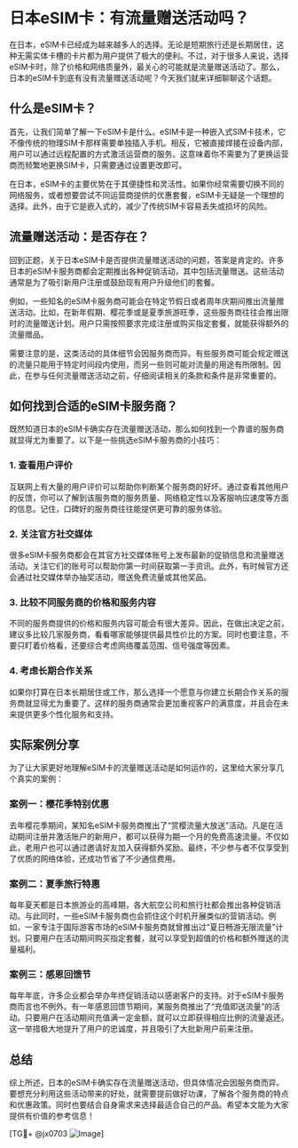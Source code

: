 # 日本eSIM卡：有流量赠送活动吗？

在日本，eSIM卡已经成为越来越多人的选择。无论是短期旅行还是长期居住，这种无需实体卡槽的卡片都为用户提供了极大的便利。不过，对于很多人来说，选择eSIM卡时，除了价格和网络质量外，最关心的可能就是流量赠送活动了。那么，日本的eSIM卡到底有没有流量赠送活动呢？今天我们就来详细聊聊这个话题。

## 什么是eSIM卡？

首先，让我们简单了解一下eSIM卡是什么。eSIM卡是一种嵌入式SIM卡技术，它不像传统的物理SIM卡那样需要单独插入手机。相反，它被直接焊接在设备内部，用户可以通过远程配置的方式激活运营商的服务。这意味着你不需要为了更换运营商而频繁地更换SIM卡，只需要通过设置更改即可。

在日本，eSIM卡的主要优势在于其便捷性和灵活性。如果你经常需要切换不同的网络服务，或者想要尝试不同运营商提供的优惠套餐，eSIM卡无疑是一个理想的选择。此外，由于它是嵌入式的，减少了传统SIM卡容易丢失或损坏的风险。

## 流量赠送活动：是否存在？

回到正题，关于日本eSIM卡是否提供流量赠送活动的问题，答案是肯定的。许多日本的eSIM卡服务商都会定期推出各种促销活动，其中包括流量赠送。这些活动通常是为了吸引新用户注册或鼓励现有用户升级他们的套餐。

例如，一些知名的eSIM卡服务商可能会在特定节假日或者周年庆期间推出流量赠送活动。比如，在新年假期、樱花季或是夏季旅游旺季，这些服务商往往会推出限时的流量赠送计划。用户只需按照要求完成注册或购买指定套餐，就能获得额外的流量赠品。

需要注意的是，这类活动的具体细节会因服务商而异。有些服务商可能会规定赠送的流量只能用于特定时间段内使用，而另一些则可能对流量的用途有所限制。因此，在参与任何流量赠送活动之前，仔细阅读相关的条款和条件是非常重要的。

## 如何找到合适的eSIM卡服务商？

既然知道日本的eSIM卡确实存在流量赠送活动，那么如何找到一个靠谱的服务商就显得尤为重要了。以下是一些挑选eSIM卡服务商的小技巧：

### 1. 查看用户评价

互联网上有大量的用户评价可以帮助你判断某个服务商的好坏。通过查看其他用户的反馈，你可以了解到该服务商的服务质量、网络稳定性以及客服响应速度等方面的信息。记住，口碑好的服务商往往能提供更可靠的服务体验。

### 2. 关注官方社交媒体

很多eSIM卡服务商都会在其官方社交媒体账号上发布最新的促销信息和流量赠送活动。关注它们的账号可以帮助你第一时间获取第一手资讯。此外，有时候官方还会通过社交媒体举办抽奖活动，赠送免费流量或其他奖品。

### 3. 比较不同服务商的价格和服务内容

不同的服务商提供的价格和服务内容可能会有很大差异。因此，在做出决定之前，建议多比较几家服务商，看看哪家能够提供最具性价比的方案。同时也要注意，不要只盯着价格看，还要综合考虑网络覆盖范围、信号强度等因素。

### 4. 考虑长期合作关系

如果你打算在日本长期居住或工作，那么选择一个愿意与你建立长期合作关系的服务商就显得尤为重要了。这样的服务商通常会更加重视客户的满意度，并且会在未来提供更多个性化服务和支持。

## 实际案例分享

为了让大家更好地理解eSIM卡的流量赠送活动是如何运作的，这里给大家分享几个真实的案例：

### 案例一：樱花季特别优惠

去年樱花季期间，某知名eSIM卡服务商推出了“赏樱流量大放送”活动。凡是在活动期间注册并激活账户的新用户，都可以获得为期一个月的免费高速流量。不仅如此，老用户也可以通过邀请好友加入获得额外奖励。最终，不少参与者不仅享受到了优质的网络体验，还成功节省了不少通信费用。

### 案例二：夏季旅行特惠

每年夏天都是日本旅游业的高峰期，各大航空公司和旅行社都会推出各种促销活动。与此同时，一些eSIM卡服务商也会抓住这个时机开展类似的营销活动。例如，一家专注于国际游客市场的eSIM卡服务商就曾推出过“夏日畅游无限流量”计划。只要用户在活动期间购买指定套餐，就可以享受到超值的价格和额外赠送的流量福利。

### 案例三：感恩回馈节

每年年底，许多企业都会举办年终促销活动以感谢客户的支持。对于eSIM卡服务商而言也不例外。有一年感恩回馈节期间，某服务商推出了“充值即送流量”的活动。只要用户在活动期间充值满一定金额，就可以立即获得相应比例的流量返还。这一举措极大地提升了用户的忠诚度，并且吸引了大批新用户前来注册。

## 总结

综上所述，日本的eSIM卡确实存在流量赠送活动，但具体情况会因服务商而异。要想充分利用这些活动带来的好处，就需要提前做好功课，了解各个服务商的特点和优惠政策。同时也要结合自身需求来选择最适合自己的产品。希望本文能为大家提供有价值的参考信息！

[TG💪+ @jx0703 ![Image](https://github.com/user-attachments/assets/dbca1d08-cadb-493c-b0ec-ad6f7a83f270)]